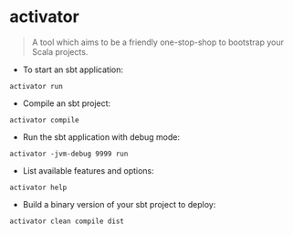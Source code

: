 # activator

> A tool which aims to be a friendly one-stop-shop to bootstrap your Scala projects.

- To start an sbt application:

`activator run`

- Compile an sbt project:

`activator compile`

- Run the sbt application with debug mode:

`activator -jvm-debug 9999 run`

- List available features and options:

`activator help`

- Build a binary version of your sbt project to deploy:

`activator clean compile dist`
